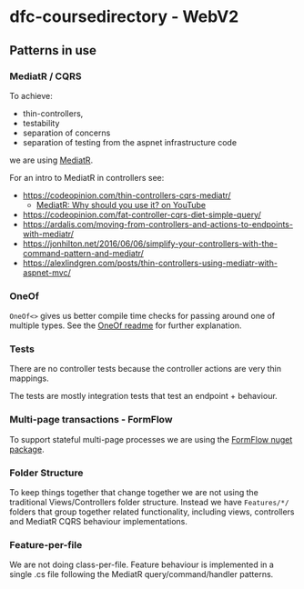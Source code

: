 # dfc-coursedirectory - WebV2

## Patterns in use

### MediatR / CQRS

To achieve:

* thin-controllers,
* testability
* separation of concerns
* separation of testing from the aspnet infrastructure code

we are using [MediatR](https://github.com/jbogard/MediatR).

For an intro to MediatR in controllers see:

* https://codeopinion.com/thin-controllers-cqrs-mediatr/
    * [MediatR: Why should you use it? on YouTube](https://www.youtube.com/watch?v=yhpTZDavtsY)
* https://codeopinion.com/fat-controller-cqrs-diet-simple-query/
* https://ardalis.com/moving-from-controllers-and-actions-to-endpoints-with-mediatr/ 
* https://jonhilton.net/2016/06/06/simplify-your-controllers-with-the-command-pattern-and-mediatr/
* https://alexlindgren.com/posts/thin-controllers-using-mediatr-with-aspnet-mvc/

### OneOf

`OneOf<>` gives us better compile time checks for passing around one of multiple types. See the [OneOf readme](https://github.com/mcintyre321/OneOf/#readme) for further explanation.

### Tests

There are no controller tests because the controller actions are very thin mappings.

The tests are mostly integration tests that test an endpoint + behaviour.

### Multi-page transactions - FormFlow

To support stateful multi-page processes we are using the [FormFlow nuget package](https://www.nuget.org/packages/FormFlow/).

### Folder Structure

To keep things together that change together we are not using the traditional Views/Controllers folder structure. Instead we have `Features/*/` folders  that group together related functionality, including views, controllers and MediatR CQRS behaviour implementations.

### Feature-per-file

We are not doing class-per-file. Feature behaviour is implemented in a single .cs file following the MediatR query/command/handler patterns.
